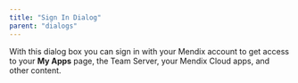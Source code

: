 ```yaml
---
title: "Sign In Dialog"
parent: "dialogs"
---
```


With this dialog box you can sign in with your Mendix account to get access to your **My Apps** page, the Team Server, your Mendix Cloud apps, and other content.
